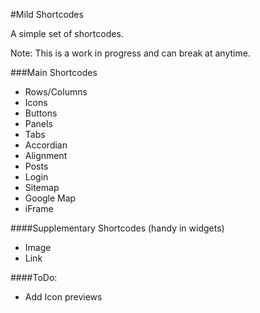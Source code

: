 #Mild Shortcodes

A simple set of shortcodes.

Note: This is a work in progress and can break at anytime.

###Main Shortcodes
* Rows/Columns
* Icons
* Buttons
* Panels
* Tabs
* Accordian
* Alignment
* Posts
* Login
* Sitemap
* Google Map
* iFrame

####Supplementary Shortcodes (handy in widgets)
* Image
* Link

####ToDo:
* Add Icon previews
